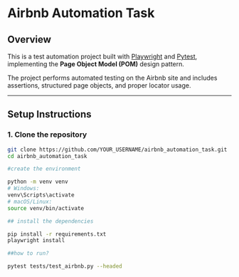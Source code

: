 # Airbnb Automation Task

## Overview

This is a test automation project built with [Playwright](https://playwright.dev/python/) and [Pytest](https://docs.pytest.org/), implementing the **Page Object Model (POM)** design pattern.

The project performs automated testing on the Airbnb site and includes assertions, structured page objects, and proper locator usage.

---

## Setup Instructions

### 1. Clone the repository

```bash
git clone https://github.com/YOUR_USERNAME/airbnb_automation_task.git
cd airbnb_automation_task

#create the environment

python -m venv venv
# Windows:
venv\Scripts\activate
# macOS/Linux:
source venv/bin/activate

## install the dependencies

pip install -r requirements.txt
playwright install

##how to run?

pytest tests/test_airbnb.py --headed


